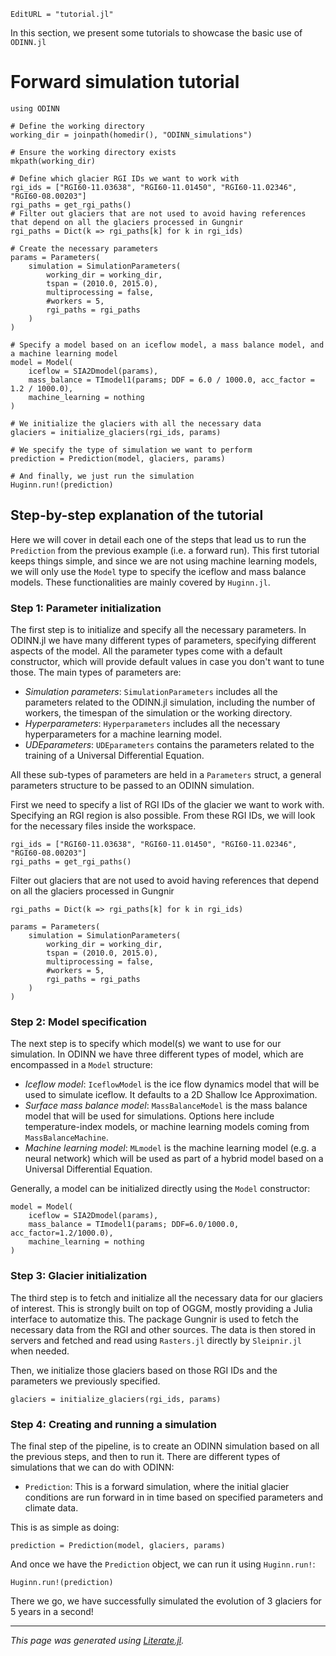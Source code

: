 ```@meta
EditURL = "tutorial.jl"
```

In this section, we present some tutorials to showcase the basic use of `ODINN.jl`

# Forward simulation tutorial

````@example tutorial
using ODINN

# Define the working directory
working_dir = joinpath(homedir(), "ODINN_simulations")

# Ensure the working directory exists
mkpath(working_dir)

# Define which glacier RGI IDs we want to work with
rgi_ids = ["RGI60-11.03638", "RGI60-11.01450", "RGI60-11.02346", "RGI60-08.00203"]
rgi_paths = get_rgi_paths()
# Filter out glaciers that are not used to avoid having references that depend on all the glaciers processed in Gungnir
rgi_paths = Dict(k => rgi_paths[k] for k in rgi_ids)

# Create the necessary parameters
params = Parameters(
    simulation = SimulationParameters(
        working_dir = working_dir,
        tspan = (2010.0, 2015.0),
		multiprocessing = false,
        #workers = 5,
		rgi_paths = rgi_paths
    )
)

# Specify a model based on an iceflow model, a mass balance model, and a machine learning model
model = Model(
    iceflow = SIA2Dmodel(params),
    mass_balance = TImodel1(params; DDF = 6.0 / 1000.0, acc_factor = 1.2 / 1000.0),
	machine_learning = nothing
)

# We initialize the glaciers with all the necessary data
glaciers = initialize_glaciers(rgi_ids, params)

# We specify the type of simulation we want to perform
prediction = Prediction(model, glaciers, params)

# And finally, we just run the simulation
Huginn.run!(prediction)
````

## Step-by-step explanation of the tutorial

Here we will cover in detail each one of the steps that lead us to run the
`Prediction` from the previous example (i.e. a forward run). This first tutorial keeps things simple, and since
we are not using machine learning models, we will only use the `Model` type to specify the iceflow and mass balance models. These functionalities
are mainly covered by `Huginn.jl`.

### Step 1: Parameter initialization

The first step is to initialize and specify all the necessary parameters. In ODINN.jl
we have many different types of parameters, specifying different aspects of the model.
All the parameter types come with a default constructor, which will provide default
values in case you don't want to tune those. The main types of parameters are:

- *Simulation parameters*: `SimulationParameters` includes all the parameters related to the
                             ODINN.jl simulation, including the number of workers, the timespan
                              of the simulation or the working directory.
- *Hyperparameters*: `Hyperparameters` includes all the necessary hyperparameters for a machine learning model.
- *UDEparameters*: `UDEparameters` contains the parameters related to the training of a Universal Differential Equation.

All these sub-types of parameters are held in a `Parameters` struct, a general
parameters structure to be passed to an ODINN simulation.

First we need to specify a list of RGI IDs of the glacier we want to work with. Specifying an RGI
region is also possible. From these RGI IDs, we will look for the necessary files inside the workspace.

````@example tutorial
rgi_ids = ["RGI60-11.03638", "RGI60-11.01450", "RGI60-11.02346", "RGI60-08.00203"]
rgi_paths = get_rgi_paths()
````

Filter out glaciers that are not used to avoid having references that depend on all the glaciers processed in Gungnir

````@example tutorial
rgi_paths = Dict(k => rgi_paths[k] for k in rgi_ids)

params = Parameters(
    simulation = SimulationParameters(
        working_dir = working_dir,
        tspan = (2010.0, 2015.0),
		multiprocessing = false,
        #workers = 5,
		rgi_paths = rgi_paths
    )
)
````

### Step 2: Model specification

The next step is to specify which model(s) we want to use for our simulation. In ODINN
we have three different types of model, which are encompassed in a `Model` structure:

- *Iceflow model*: `IceflowModel` is the ice flow dynamics model that will be used to simulate
                      iceflow. It defaults to a 2D Shallow Ice Approximation.
- *Surface mass balance model*: `MassBalanceModel` is the mass balance model that will be used for
                              simulations. Options here include temperature-index models, or
                              machine learning models coming from `MassBalanceMachine`.
- *Machine learning model*: `MLmodel` is the machine learning model (e.g. a neural network) which will
                              be used as part of a hybrid model based on a Universal Differential Equation.

Generally, a model can be initialized directly using the `Model` constructor:

````@example tutorial
model = Model(
    iceflow = SIA2Dmodel(params),
    mass_balance = TImodel1(params; DDF=6.0/1000.0, acc_factor=1.2/1000.0),
    machine_learning = nothing
)
````

### Step 3: Glacier initialization

The third step is to fetch and initialize all the necessary data for our glaciers of interest.
This is strongly built on top of OGGM, mostly providing a Julia interface to automatize this. The package
Gungnir is used to fetch the necessary data from the RGI and other sources. The data is then stored in servers
and fetched and read using `Rasters.jl` directly by `Sleipnir.jl` when needed.

Then, we initialize those glaciers based on those RGI IDs and the parameters we previously specified.

````@example tutorial
glaciers = initialize_glaciers(rgi_ids, params)
````

### Step 4: Creating and running a simulation

The final step of the pipeline, is to create an ODINN simulation based on all the previous
steps, and then to run it. There are different types of simulations that we can do with ODINN:

- `Prediction`: This is a forward simulation, where the initial glacier conditions are run forward in
                  in time based on specified parameters and climate data.

This is as simple as doing:

````@example tutorial
prediction = Prediction(model, glaciers, params)
````

And once we have the `Prediction` object, we can run it using `Huginn.run!`:

````@example tutorial
Huginn.run!(prediction)
````

There we go, we have successfully simulated the evolution of 3 glaciers for 5 years in a second!

---

*This page was generated using [Literate.jl](https://github.com/fredrikekre/Literate.jl).*

